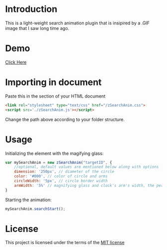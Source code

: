 # Introduction
This is a light-weight search animation plugin that is insipired by a .GIF image that I saw long time ago.

# Demo
[Click Here](https://xxxzeus.github.io/zSearchAnim/example.html)

# Importing in document
Paste this in the <head> section of your HTML document
```html
<link rel="stylesheet" type="text/css" href="/zSearchAnim.css">
<script src='./zSearchAnim.js'></script>
```
Change the path above according to your folder structure.

# Usage
Initializing the element with the magifying glass:
```javascript
var mySearchAnim = new zSearchAnim("targetID", {
    //optional, default values are mentioned below along with options
    dimension: '250px', // diameter of the circle
    color: '#000', // color of circle and arms
    circleWidth: '5px', // circle border width
    armWidth: '5%' // magnifying glass and clock's arm's width, the percent width is relative to the dimension option.
}
```
Starting the animation:
```javascript
mySearchAnim.searchStart();
```

# License 
This project is licensed under the terms of the [MIT license](https://en.wikipedia.org/wiki/MIT_License)